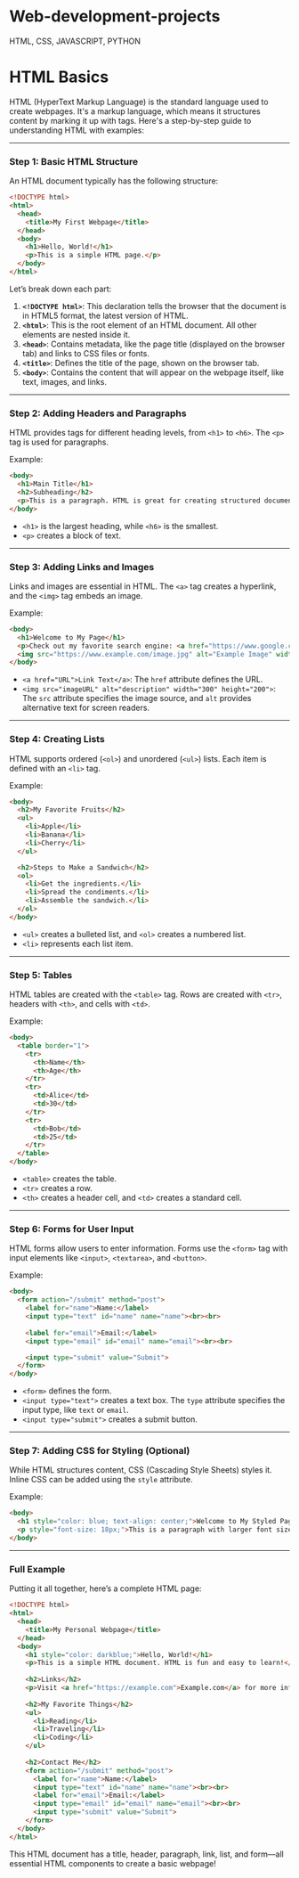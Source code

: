 # Web-development-projects
HTML, CSS, JAVASCRIPT, PYTHON


# HTML Basics #
HTML (HyperText Markup Language) is the standard language used to create webpages. It's a markup language, which means it structures content by marking it up with tags. Here's a step-by-step guide to understanding HTML with examples:

---

### Step 1: Basic HTML Structure

An HTML document typically has the following structure:

```html
<!DOCTYPE html>
<html>
  <head>
    <title>My First Webpage</title>
  </head>
  <body>
    <h1>Hello, World!</h1>
    <p>This is a simple HTML page.</p>
  </body>
</html>
```

Let’s break down each part:

1. **`<!DOCTYPE html>`**: This declaration tells the browser that the document is in HTML5 format, the latest version of HTML.
2. **`<html>`**: This is the root element of an HTML document. All other elements are nested inside it.
3. **`<head>`**: Contains metadata, like the page title (displayed on the browser tab) and links to CSS files or fonts.
4. **`<title>`**: Defines the title of the page, shown on the browser tab.
5. **`<body>`**: Contains the content that will appear on the webpage itself, like text, images, and links.

---

### Step 2: Adding Headers and Paragraphs

HTML provides tags for different heading levels, from `<h1>` to `<h6>`. The `<p>` tag is used for paragraphs.

Example:

```html
<body>
  <h1>Main Title</h1>
  <h2>Subheading</h2>
  <p>This is a paragraph. HTML is great for creating structured documents.</p>
</body>
```

* `<h1>` is the largest heading, while `<h6>` is the smallest.
* `<p>` creates a block of text.

---

### Step 3: Adding Links and Images

Links and images are essential in HTML. The `<a>` tag creates a hyperlink, and the `<img>` tag embeds an image.

Example:

```html
<body>
  <h1>Welcome to My Page</h1>
  <p>Check out my favorite search engine: <a href="https://www.google.com">Google</a>.</p>
  <img src="https://www.example.com/image.jpg" alt="Example Image" width="300" height="200">
</body>
```

* `<a href="URL">Link Text</a>`: The `href` attribute defines the URL.
* `<img src="imageURL" alt="description" width="300" height="200">`: The `src` attribute specifies the image source, and `alt` provides alternative text for screen readers.

---

### Step 4: Creating Lists

HTML supports ordered (`<ol>`) and unordered (`<ul>`) lists. Each item is defined with an `<li>` tag.

Example:

```html
<body>
  <h2>My Favorite Fruits</h2>
  <ul>
    <li>Apple</li>
    <li>Banana</li>
    <li>Cherry</li>
  </ul>

  <h2>Steps to Make a Sandwich</h2>
  <ol>
    <li>Get the ingredients.</li>
    <li>Spread the condiments.</li>
    <li>Assemble the sandwich.</li>
  </ol>
</body>
```

* `<ul>` creates a bulleted list, and `<ol>` creates a numbered list.
* `<li>` represents each list item.

---

### Step 5: Tables

HTML tables are created with the `<table>` tag. Rows are created with `<tr>`, headers with `<th>`, and cells with `<td>`.

Example:

```html
<body>
  <table border="1">
    <tr>
      <th>Name</th>
      <th>Age</th>
    </tr>
    <tr>
      <td>Alice</td>
      <td>30</td>
    </tr>
    <tr>
      <td>Bob</td>
      <td>25</td>
    </tr>
  </table>
</body>
```

* `<table>` creates the table.
* `<tr>` creates a row.
* `<th>` creates a header cell, and `<td>` creates a standard cell.

---

### Step 6: Forms for User Input

HTML forms allow users to enter information. Forms use the `<form>` tag with input elements like `<input>`, `<textarea>`, and `<button>`.

Example:

```html
<body>
  <form action="/submit" method="post">
    <label for="name">Name:</label>
    <input type="text" id="name" name="name"><br><br>
    
    <label for="email">Email:</label>
    <input type="email" id="email" name="email"><br><br>

    <input type="submit" value="Submit">
  </form>
</body>
```

* `<form>` defines the form.
* `<input type="text">` creates a text box. The `type` attribute specifies the input type, like `text` or `email`.
* `<input type="submit">` creates a submit button.

---

### Step 7: Adding CSS for Styling (Optional)

While HTML structures content, CSS (Cascading Style Sheets) styles it. Inline CSS can be added using the `style` attribute.

Example:

```html
<body>
  <h1 style="color: blue; text-align: center;">Welcome to My Styled Page</h1>
  <p style="font-size: 18px;">This is a paragraph with larger font size.</p>
</body>
```

---

### Full Example

Putting it all together, here’s a complete HTML page:

```html
<!DOCTYPE html>
<html>
  <head>
    <title>My Personal Webpage</title>
  </head>
  <body>
    <h1 style="color: darkblue;">Hello, World!</h1>
    <p>This is a simple HTML document. HTML is fun and easy to learn!</p>
    
    <h2>Links</h2>
    <p>Visit <a href="https://example.com">Example.com</a> for more information.</p>
    
    <h2>My Favorite Things</h2>
    <ul>
      <li>Reading</li>
      <li>Traveling</li>
      <li>Coding</li>
    </ul>
    
    <h2>Contact Me</h2>
    <form action="/submit" method="post">
      <label for="name">Name:</label>
      <input type="text" id="name" name="name"><br><br>
      <label for="email">Email:</label>
      <input type="email" id="email" name="email"><br><br>
      <input type="submit" value="Submit">
    </form>
  </body>
</html>
```

This HTML document has a title, header, paragraph, link, list, and form—all essential HTML components to create a basic webpage!
